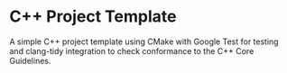# C++ Project Template
A simple C++ project template using CMake with Google Test for testing and
clang-tidy integration to check conformance to the C++ Core Guidelines.